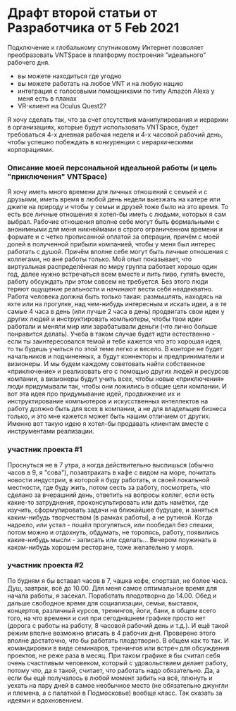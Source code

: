 # Драфт второй статьи от Разработчика от 5 Feb 2021

Подключение к глобальному спутниковому Интернет позволяет преобразовать
VNTSpace в платформу построения "идеального" рабочего дня.
- вы можете находиться где угодно
- вы можете работать на любое VNT и на любую нацию
- интеграция с голосовыми помощниками по типу Amazon Alexa у меня есть в планах
- VR-клиент на Oculus Quest2?

Я хочу сделать так, что за счет отсутствия манипулирования и иерархии в организациях, которые будут использовать VNTSpace, будет требоваться 4-х дневная рабочая неделя и 4-х часовой рабочий день, чтобы успешно побеждать в конкуренции с иерархическими корпорациями.

### Описание моей персональной идеальной работы (и цель "приключения" VNTSpace)

Я хочу иметь много времени для личных отношений с семьей и с друзьями, иметь время в любой день недели выезжать на катере или джипе на природу и чтобы у семьи и друзей тоже было на это время. То есть все личные отношения я хотел-бы иметь с людьми, которых я сам выбрал. Рабочие отношения вполне себе могут быть формальными с анонимными для меня никнеймами в строго ограниченном времени и формате и с четко прописанной оплатой за операции, причём с моей долей в полученной прибыли компанией, чтобы у меня был интерес работать с душой. Причём вполне себе могут быть личные отношения с коллегами, но вне работы только. Мой опыт показывает, что виртуальная распределённая по миру группа работает хорошо один год, далее нужно встречаться всем вместе и пить пиво, гулять вместе, работу обсуждать при этом совсем не требуется. Без этого люди теряют ощущение реальности и начинают вести себя неадекватно.
Работа человека должна быть только такая: размышлять, находясь на яхте или на прогулке, над чем-нибудь интересным и искать идеи, а в те самые 4 часа в день (или лучше 2 часа в день) продвигать свои идеи у других людей и инструктировать компьютеры, чтобы твои идеи работали и меняли мир или зарабатывали деньги (что лично больше понравится делать). Учеба в таком случае будет идти естественно - если ты заинтересовался темой и тебе кажется что это хорошая идея, то ты будешь учиться по этой теме легко и весело. В конторе не будет начальников и подчиненных, а будут коннекторы и предприниматели и визионеры. И мы будем каждому советовать найти собственное «приключение» и реализовать его с помощью других людей и ресурсов компании, а визионеры будут учить всех, чтобы новые «приключения» люди придумывали так, чтобы они ложились в общие цели компании. И вот эта идея про придумывание идей, продвижение их и инструктирование компьютеров и искусственных интеллектов на работу должно быть для всех в компании, а не для владельцев бизнеса только, и это мне кажется может быть нашим отличием от других.
Именно вот такую идею я хотел-бы продавать клиентам вместе с инструментами реализации.

### участник проекта #1

Проснуться не в 7 утра, а когда действительно выспишься (обычно часов в 9, я "сова"), позавтракать в кафе с видом на море, почитать новости индустрии, в которой я буду работать, и своей локальной местности, где буду жить, потом сесть за работу, посмотреть, что сделано за вчерашний день, ответить на вопросы коллег, если есть какие-то затруднения, проконсультировать или дать намётки, где изучить, сформулировать задачи на ближайшее будущее, и заняться каким-нибудь творчеством (в рамках работы), а не рутиной. Когда надоело, или устал - пошёл прогуляться, или пообедал без спешки, потом можно и отдохнуть, обдумать, не торопясь, работу, появились какие-нибудь мысли - записать или сделать... Вечером поужинать в каком-нибудь хорошем ресторане, тоже желательно у моря.

### участник проекта #2

По будням я бы вставал часов в 7, чашка кофе, спортзал, не более часа. Душ, завтрак, всё до 10.00. Для меня самое оптимальное время для начала работы, я засекал. Поработать плодотворно до 14.00. Обед и дальше свободное время для социализации, семьи, выставок, концертов, различный курсов, тренингов, йоги, бани, в общем всего того, на что времени и сил при сегодняшнем графике просто нет (дорога с работы на работу, 8 часовой рабочий день и т.д.). И ещё такой режим вполне возможно вписать в 4 рабочих дня. Проверено этого вполне достаточно, что бы работать плодотворно. В общем как то так. И командировки в виде семинаров, тренингов или встреч для обсуждения проектов, не реже раза в месяц. При таком графике я бы считал себя очень счастливым человеком, который с удовольствием делает работу, потому что, да я такой, считает, что работать надо обязательно. Да, а если бы ещё получалось в любой момент забить на всё, плюнуть и уехать на пару дней в самое необычное место (не обязательно джунгли и племена, а с палаткой в Подмосковье) вообще класс. Так сказать за идеями и вдохновением.
